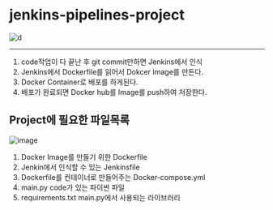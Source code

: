 # jenkins-pipelines-project
![d](https://user-images.githubusercontent.com/60678531/150051193-cbfe89a0-b1f6-4d8f-aaec-d8d8bfd302f5.png)

----------------------------------------------------------------------------
1. code작업이 다 끝난 후 git commit만하면 Jenkins에서 인식
2. Jenkins에서 Dockerfile를 읽어서 Dokcer Image를 만든다.
3. Docker Container로 배포를 하게된다.
4. 배포가 완료되면 Docker hub를 Image를 push하여 저장한다. 

## Project에 필요한 파일목록
![image](https://user-images.githubusercontent.com/60678531/150052082-88820e82-009a-4ae4-b53d-13ab697dc5e7.png)
1. Docker Image를 만들기 위한 Dockerfile
2. Jenkin에서 인식할 수 있는 Jenkinsfile
3. Dockerfile를 컨테이너로 만들어주는 Docker-compose.yml
4. main.py code가 있는 파이썬 파일
5. requirements.txt main.py에서 사용되는 라이브러리 
